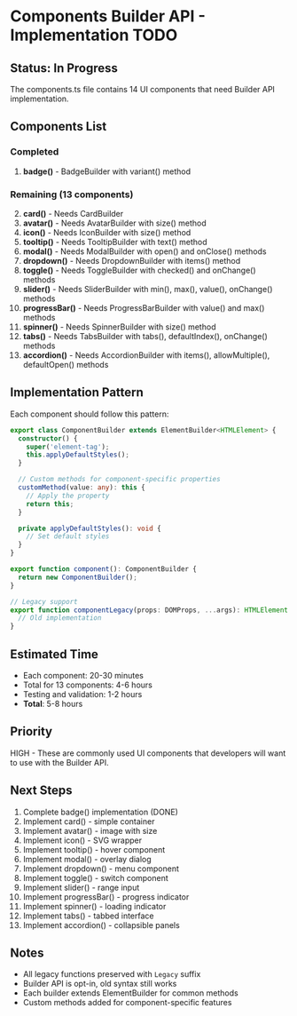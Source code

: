 # Components Builder API - Implementation TODO

## Status: In Progress

The components.ts file contains 14 UI components that need Builder API implementation.

## Components List

### Completed
1. **badge()** - BadgeBuilder with variant() method

### Remaining (13 components)
2. **card()** - Needs CardBuilder
3. **avatar()** - Needs AvatarBuilder with size() method
4. **icon()** - Needs IconBuilder with size() method
5. **tooltip()** - Needs TooltipBuilder with text() method
6. **modal()** - Needs ModalBuilder with open() and onClose() methods
7. **dropdown()** - Needs DropdownBuilder with items() method
8. **toggle()** - Needs ToggleBuilder with checked() and onChange() methods
9. **slider()** - Needs SliderBuilder with min(), max(), value(), onChange() methods
10. **progressBar()** - Needs ProgressBarBuilder with value() and max() methods
11. **spinner()** - Needs SpinnerBuilder with size() method
12. **tabs()** - Needs TabsBuilder with tabs(), defaultIndex(), onChange() methods
13. **accordion()** - Needs AccordionBuilder with items(), allowMultiple(), defaultOpen() methods

## Implementation Pattern

Each component should follow this pattern:

```typescript
export class ComponentBuilder extends ElementBuilder<HTMLElement> {
  constructor() {
    super('element-tag');
    this.applyDefaultStyles();
  }

  // Custom methods for component-specific properties
  customMethod(value: any): this {
    // Apply the property
    return this;
  }

  private applyDefaultStyles(): void {
    // Set default styles
  }
}

export function component(): ComponentBuilder {
  return new ComponentBuilder();
}

// Legacy support
export function componentLegacy(props: DOMProps, ...args): HTMLElement {
  // Old implementation
}
```

## Estimated Time

- Each component: 20-30 minutes
- Total for 13 components: 4-6 hours
- Testing and validation: 1-2 hours
- **Total**: 5-8 hours

## Priority

HIGH - These are commonly used UI components that developers will want to use with the Builder API.

## Next Steps

1. Complete badge() implementation (DONE)
2. Implement card() - simple container
3. Implement avatar() - image with size
4. Implement icon() - SVG wrapper
5. Implement tooltip() - hover component
6. Implement modal() - overlay dialog
7. Implement dropdown() - menu component
8. Implement toggle() - switch component
9. Implement slider() - range input
10. Implement progressBar() - progress indicator
11. Implement spinner() - loading indicator
12. Implement tabs() - tabbed interface
13. Implement accordion() - collapsible panels

## Notes

- All legacy functions preserved with `Legacy` suffix
- Builder API is opt-in, old syntax still works
- Each builder extends ElementBuilder for common methods
- Custom methods added for component-specific features
